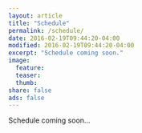 ```yaml
---
layout: article
title: "Schedule"
permalink: /schedule/
date: 2016-02-19T09:44:20-04:00
modified: 2016-02-19T09:44:20-04:00
excerpt: "Schedule coming soon."
image:
  feature:
  teaser:
  thumb:
share: false
ads: false
---
```


Schedule coming soon...
